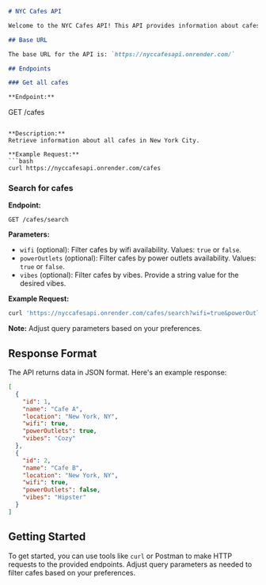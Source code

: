 ```markdown
# NYC Cafes API

Welcome to the NYC Cafes API! This API provides information about cafes in New York City, allowing you to explore various parameters such as wifi availability, power outlets, and vibes.

## Base URL

The base URL for the API is: `https://nyccafesapi.onrender.com/`

## Endpoints

### Get all cafes

**Endpoint:**
```
GET /cafes
```

**Description:**
Retrieve information about all cafes in New York City.

**Example Request:**
```bash
curl https://nyccafesapi.onrender.com/cafes
```

### Search for cafes

**Endpoint:**
```
GET /cafes/search
```

**Parameters:**
- `wifi` (optional): Filter cafes by wifi availability. Values: `true` or `false`.
- `powerOutlets` (optional): Filter cafes by power outlets availability. Values: `true` or `false`.
- `vibes` (optional): Filter cafes by vibes. Provide a string value for the desired vibes.

**Example Request:**
```bash
curl 'https://nyccafesapi.onrender.com/cafes/search?wifi=true&powerOutlets=true&vibes=Cozy'
```

**Note:** Adjust query parameters based on your preferences.

## Response Format

The API returns data in JSON format. Here's an example response:

```json
[
  {
    "id": 1,
    "name": "Cafe A",
    "location": "New York, NY",
    "wifi": true,
    "powerOutlets": true,
    "vibes": "Cozy"
  },
  {
    "id": 2,
    "name": "Cafe B",
    "location": "New York, NY",
    "wifi": true,
    "powerOutlets": false,
    "vibes": "Hipster"
  }
]
```

## Getting Started

To get started, you can use tools like `curl` or Postman to make HTTP requests to the provided endpoints. Adjust query parameters as needed to filter cafes based on your preferences.




